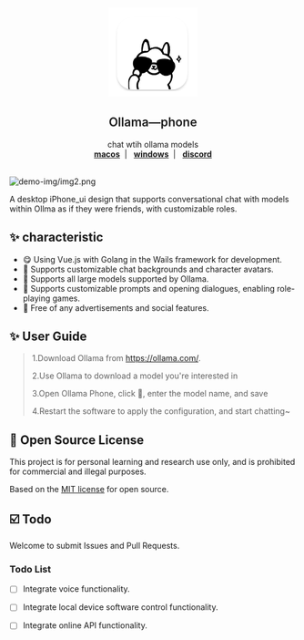 <br />
<p align="center">
  <a href="" target="blank">
    <img src="demo-img/appicon.png" alt="Logo" width="156" height="156">
  </a>
  <h2 align="center" style="font-weight: 600">Ollama—phone</h2>

  <p align="center">
    chat wtih ollama models
    <br />
    <a href="" target="blank"><strong>macos</strong></a>&nbsp;&nbsp;|&nbsp;&nbsp;
    <a href="" target="blank"><strong>windows</strong></a>&nbsp;&nbsp;|&nbsp;&nbsp;
    <a href="https://discord.gg/bkVQsAgG" target="blank"><strong>discord</strong></a>
    <br />
    <br />
  </p>
</p>

![demo-img/img2.png](demo-img/img2.png)




A desktop iPhone_ui design that supports conversational chat with models within Ollma as if they were friends, with customizable roles. 

## ✨ characteristic

- 😋 Using Vue.js with Golang in the Wails framework for development.
- 🤠 Supports customizable chat backgrounds and character avatars.
- 🥰 Supports all large models supported by Ollama.
- 🥳 Supports customizable prompts and opening dialogues, enabling role-playing games.
- 🚫 Free of any advertisements and social features.


## ✨ User Guide
>1.Download Ollama from https://ollama.com/.
>
>2.Use Ollama to download a model you're interested in
>
>3.Open Ollama Phone, click 🍩, enter the model name, and save
> 
>4.Restart the software to apply the configuration, and start chatting~





## 📜 Open Source License

This project is for personal learning and research use only, and is prohibited for commercial and illegal purposes.

Based on the [MIT license](https://opensource.org/licenses/MIT) for open source.



## ☑️ Todo

Welcome to submit Issues and Pull Requests.

### Todo List
- [ ] Integrate voice functionality.
- [ ] Integrate local device software control functionality.
- [ ] Integrate online API functionality.

